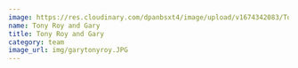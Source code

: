 ```yaml
---
image: https://res.cloudinary.com/dpanbsxt4/image/upload/v1674342083/Tonys/gary_jido_roy_kwsjt0.jpg
name: Tony Roy and Gary
title: Tony Roy and Gary
category: team
image_url: img/garytonyroy.JPG
---
```

